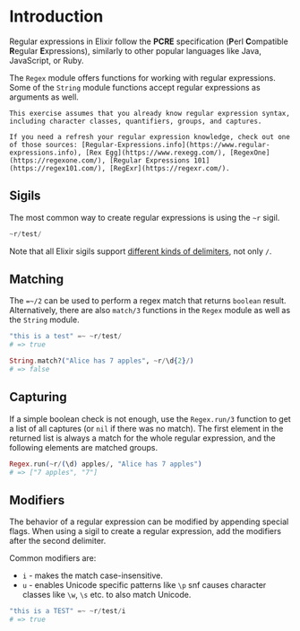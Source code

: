 # Introduction

Regular expressions in Elixir follow the **PCRE** specification (**P**erl **C**ompatible **R**egular **E**xpressions), similarly to other popular languages like Java, JavaScript, or Ruby.

The `Regex` module offers functions for working with regular expressions. Some of the `String` module functions accept regular expressions as arguments as well.

~~~~exercism/note
This exercise assumes that you already know regular expression syntax, including character classes, quantifiers, groups, and captures.

If you need a refresh your regular expression knowledge, check out one of those sources: [Regular-Expressions.info](https://www.regular-expressions.info), [Rex Egg](https://www.rexegg.com/), [RegexOne](https://regexone.com/), [Regular Expressions 101](https://regex101.com/), [RegExr](https://regexr.com/).
~~~~

## Sigils

The most common way to create regular expressions is using the `~r` sigil.

```elixir
~r/test/
```

Note that all Elixir sigils support [different kinds of delimiters][sigils], not only `/`.

## Matching

The `=~/2` can be used to perform a regex match that returns `boolean` result. Alternatively, there are also `match/3` functions in the `Regex` module as well as the `String` module.

```elixir
"this is a test" =~ ~r/test/
# => true

String.match?("Alice has 7 apples", ~r/\d{2}/)
# => false
```

## Capturing

If a simple boolean check is not enough, use the `Regex.run/3` function to get a list of all captures (or `nil` if there was no match). The first element in the returned list is always a match for the whole regular expression, and the following elements are matched groups.

```elixir
Regex.run(~r/(\d) apples/, "Alice has 7 apples")
# => ["7 apples", "7"]
```

## Modifiers

The behavior of a regular expression can be modified by appending special flags. When using a sigil to create a regular expression, add the modifiers after the second delimiter.

Common modifiers are:
- `i` - makes the match case-insensitive.
- `u` - enables Unicode specific patterns like `\p` snf causes character classes like `\w`, `\s` etc. to also match Unicode.

```elixir
"this is a TEST" =~ ~r/test/i
# => true
```

[sigils]: https://hexdocs.pm/elixir/syntax-reference.html#sigils
